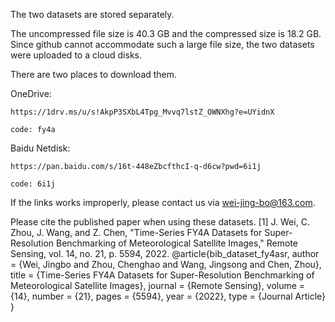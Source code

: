 The two datasets are stored separately.

The uncompressed file size is 40.3 GB and the compressed size is 18.2 GB. Since github cannot accommodate such a large file size, the two datasets were uploaded to a cloud disks.


There are two places to download them.

OneDrive: 

    https://1drv.ms/u/s!AkpP3SXbL4Tpg_Mvvq7lstZ_OWNXhg?e=UYidnX 
    
    code: fy4a
    
Baidu Netdisk:

    https://pan.baidu.com/s/16t-448eZbcfthcI-q-d6cw?pwd=6i1j 
    
    code: 6i1j
    
    
If the links works improperly, please contact us via wei-jing-bo@163.com.

Please cite the published paper when using these datasets.
[1]	J. Wei, C. Zhou, J. Wang, and Z. Chen, "Time-Series FY4A Datasets for Super-Resolution Benchmarking of Meteorological Satellite Images," Remote Sensing, vol. 14, no. 21, p. 5594, 2022.
@article{bib_dataset_fy4asr,
   author = {Wei, Jingbo and Zhou, Chenghao and Wang, Jingsong and Chen, Zhou},
   title = {Time-Series FY4A Datasets for Super-Resolution Benchmarking of Meteorological Satellite Images},
   journal = {Remote Sensing},
   volume = {14},
   number = {21},
   pages = {5594},
   year = {2022},
   type = {Journal Article}
}
